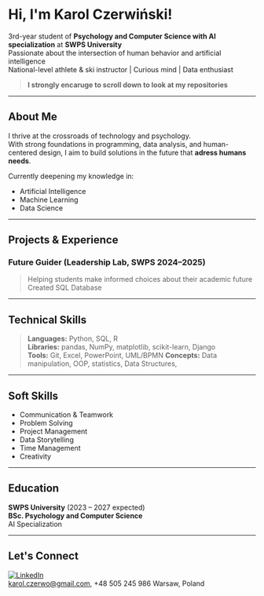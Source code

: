 # Hi, I'm Karol Czerwiński!

 3rd-year student of **Psychology and Computer Science with AI specialization** at **SWPS University**  
 Passionate about the intersection of human behavior and artificial intelligence  
 National-level athlete & ski instructor |  Curious mind |  Data enthusiast
> **I strongly encaruge to scroll down to look at my repositories**

---

##  About Me

I thrive at the crossroads of technology and psychology.  
With strong foundations in programming, data analysis, and human-centered design, I aim to build solutions in the future that **adress humans needs**.

Currently deepening my knowledge in:
- Artificial Intelligence
- Machine Learning
- Data Science
---

##  Projects & Experience

###  Future Guider (Leadership Lab, SWPS 2024–2025)
> Helping students make informed choices about their academic future  
Created SQL Database

---

##  Technical Skills

>**Languages:** Python, SQL, R  
>**Libraries:** pandas, NumPy, matplotlib, scikit-learn, Django  
>**Tools:** Git, Excel, PowerPoint, UML/BPMN
>**Concepts:** Data manipulation, OOP, statistics, Data Structures, 

---

##  Soft Skills

- Communication & Teamwork  
- Problem Solving  
- Project Management  
- Data Storytelling  
- Time Management  
- Creativity

---

##  Education

 **SWPS University** (2023 – 2027 expected)  
**BSc. Psychology and Computer Science**  
 AI Specialization

---

##  Let's Connect

[![LinkedIn](https://img.shields.io/badge/-LinkedIn-blue?style=flat&logo=linkedin)](https://www.linkedin.com/in/karol-czerwiński-3a3421334)    
 karol.czerwo@gmail.com, +48 505 245 986
 Warsaw, Poland


